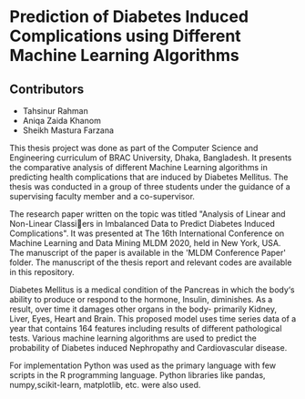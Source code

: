 # Prediction of Diabetes Induced Complications using Different Machine Learning Algorithms


## Contributors
* Tahsinur Rahman
* Aniqa Zaida Khanom
* Sheikh Mastura Farzana

This thesis project was done as part of the Computer Science and Engineering curriculum of BRAC University, Dhaka, Bangladesh. It presents the comparative analysis of different Machine Learning algorithms in predicting health complications that are induced by Diabetes Mellitus. The thesis was conducted in a group of three students under the guidance of a supervising faculty member and a co-supervisor.

The research paper written on the topic was titled "Analysis of Linear and Non-Linear Classiers in Imbalanced Data to Predict Diabetes Induced Complications". It was presented at The 16th International Conference on Machine Learning and Data Mining MLDM 2020, held in New York, USA. The manuscript of the paper is available in the 'MLDM Conference Paper' folder. The manuscript of the thesis report and relevant codes are available in this repository.

Diabetes Mellitus is a medical condition of the Pancreas in which the body‘s ability to produce or respond to the hormone, Insulin, diminishes. As a result, over time it damages other organs in the body- primarily Kidney, Liver, Eyes, Heart and Brain. This proposed model uses time
series data of a year that contains 164 features including results of different pathological tests. Various machine learning algorithms are used to predict the probability of Diabetes induced
Nephropathy and Cardiovascular disease.

For implementation Python was used as the primary language with few scripts in the R programming language. Python libraries like pandas, numpy,scikit-learn, matplotlib, etc. were also used.
